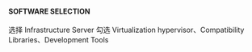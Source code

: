 #### SOFTWARE SELECTION

选择 Infrastructure Server
勾选 Virtualization hypervisor、Compatibility Libraries、Development Tools
